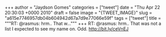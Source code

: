 
+++
author = "Jaydson Gomes"
categories = ["tweet"]
date = "Thu Apr 22 20:30:03 +0000 2010"
draft = false
image = "{TWEET_IMAGE}"
slug = "a615e7746957db04b604942d67a7d9e77066e59f"
tags = ["tweet"]
title = """RT: @rasmus: hrm.. That w..."""
+++
RT: @rasmus: hrm.. That was not a list I expected to see my name on.  Odd.  http://bit.ly/ceVnEJ
